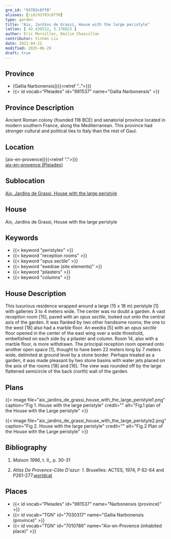 ```yaml
---
gre_id: "93783c8ff0"
aliases: [/id/93783c8ff0]
type: garden
title: "Aix, Jardins de Grassi, House with the large peristyle"
latlon: [ 42.439512, 3.176623 ]
author: Eric Morvillez, Emilie Chassillan
contributor: Yichen Liu
date: 2021-04-21
modified: 2025-06-29
draft: true
---
```


## Province

- [Gallia Narbonensis]({{<relref "..">}})
- {{< id vocab="Pleiades" id="981537" name="Gallia Narbonensis" >}}

## Province Description

Ancient Roman colony (founded 118 BCE) and senatorial province located in modern southern France, along the Mediterranean. This province had stronger cultural and political ties to Italy than the rest of Gaul.

## Location

[aix-en-provence]({{<relref ".">}}) \
[aix-en-provence (Pleiades)](#)

## Sublocation

[Aix, Jardins de Grassi, House with the large peristyle](#)

## House

Aix, Jardins de Grassi, House with the large peristyle

## Keywords

- {{< keyword "peristyles" >}}
- {{< keyword "reception rooms" >}}
- {{< keyword "opus sectile" >}}
- {{< keyword "exedrae (site elements)" >}}
- {{< keyword "pilasters" >}}
- {{< keyword "columns" >}}

## House Description

This luxurious residence wrapped around a large (15 x 18 m) peristyle [1] with galleries 3 to 4 meters wide. The center was no doubt a garden. A vast reception room [15], paved with an *opus sectile*, looked out onto the central axis of the garden. It was flanked by two other handsome rooms; the one to the west [18] also had a marble floor. An exedra [5] with an *opus sectile* floor opened in the center of the east wing over a wide threshold, embellished on each side by a pilaster and column. Room 14, also with a marble floor, is more withdrawn. The principal reception room opened onto another open space [1], thought to have been 22 meters long by 7 meters wide, delimited at ground level by a stone border. Perhaps treated as a garden, it was made pleasant by two stone basins with water jets placed on the axis of the rooms [18] and [16]. The view was rounded off by the large flattened semicircle of the back (north) wall of the garden.
<!-- ## Maps -->

## Plans

{{< image file="aix_jardins_de_grassi_house_with_the_large_peristyle1.png" caption="Fig 1. House with the large peristyle" credit="" alt="Fig.1 plan of the House with the Large peristyle" >}}

{{< image file="aix_jardins_de_grassi_house_with_the_large_peristyle2.png" caption="Fig 2. House with the large peristyle" credit="" alt="Fig.2 Plan of the House with the Large peristyle" >}}


<!-- ## Images -->

<!-- ## Dates -->

## Bibliography

1. *Maison 1996*, t. II,, p. 30-31

2. *Atlas De Provence-Côte D'azur: 1*. Bruxelles: ACTES, 1974, P 62-64 and P261-277.[worldcat](https://search.worldcat.org/title/461460528)

## Places

- {{< id vocab="Pleiades" id="981537" name="Narbonensis (province)" >}}
- {{< id vocab="TGN" id="7030317" name="Gallia Narbonensis (province)" >}}
- {{< id vocab="TGN" id="7010786" name="Aix-en-Provence (inhabited place)" >}}
